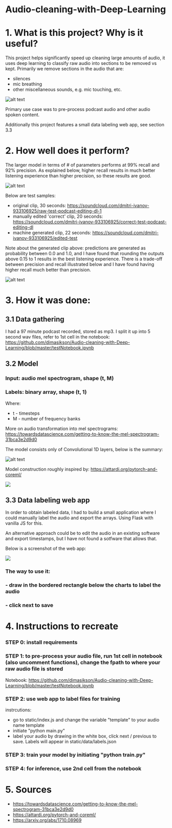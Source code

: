 # Audio-cleaning-with-Deep-Learning

# 1. What is this project? Why is it useful?

This project helps significantly speed up cleaning large amounts of audio, it uses deep learning to classify raw audio into sections to be removed vs kept. Primarily we remove sections in the audio that are:
  - silences
  - mic breathing
  - other miscellaneous sounds, e.g. mic touching, etc.

![alt text](https://i.gyazo.com/8ccd8f611b4a73b2a405c90c6c039e65.png)

Primary use case was to pre-process podcast audio and other audio spoken content.

Additionally this project features a small data labeling web app, see section 3.3

# 2. How well does it perform?

The larger model in terms of # of parameters performs at 99% recall and 92% precision. As explained below, higher recall results in much better listening experience than higher precision, so these results are good. 

![alt text](https://i.gyazo.com/cc38e0b2e210bbd63355f5a38d2e1061.png)

Below are test samples:
  - original clip, 30 seconds: https://soundcloud.com/dmitri-ivanov-933106925/raw-test-podcast-editing-dl-1
  - manually edited 'correct' clip, 20 seconds: https://soundcloud.com/dmitri-ivanov-933106925/correct-test-podcast-editing-dl
  - machine generated clip, 22 seconds: https://soundcloud.com/dmitri-ivanov-933106925/edited-test

Note about the generated clip above: predictions are generated as probability between 0.0 and 1.0, and I have found that rounding the outputs above 0.15 to 1 results in the best listening experience. There is a trade-off between precision and recall illustrated below and I have found having higher recall much better than precision.

![alt text](https://i.gyazo.com/4ce067ba8bcd12046af6249e4957cec8.png)

# 3. How it was done:
## 3.1 Data gathering

I had a 97 minute podcast recorded, stored as mp3. I split it up into 5 second wav files, refer to 1st cell in the notebook: https://github.com/dimasikson/Audio-cleaning-with-Deep-Learning/blob/master/testNotebook.ipynb

## 3.2 Model

### Input: audio mel spectrogram, shape (t, M)
### Labels: binary array, shape (t, 1)

Where:
  - t - timesteps
  - M - number of frequency banks

More on audio transformation into mel spectrograms: https://towardsdatascience.com/getting-to-know-the-mel-spectrogram-31bca3e2d9d0

The model consists only of Convolutional 1D layers, below is the summary:

![alt text](https://i.gyazo.com/61faad7373e5f6e27ec3f94293414d47.png)

Model construction roughly inspired by: https://attardi.org/pytorch-and-coreml/

![](https://attardi.org/static/af9a10acd36978e8a185d820c89a55d5/b06ae/diagram.png)

## 3.3 Data labeling web app

In order to obtain labeled data, I had to build a small application where I could manually label the audio and export the arrays. Using Flask with vanilla JS for this.

An alternative approach could be to edit the audio in an existing software and export timestamps, but I have not found a sotfware that allows that.

Below is a screenshot of the web app:

![](https://i.gyazo.com/7369a9176874d99eb8ce7319b1806cdd.png)

### The way to use it:
###   - draw in the bordered rectangle below the charts to label the audio
###   - click next to save

# 4. Instructions to recreate

### STEP 0: install requirements

### STEP 1: to pre-process your audio file, run 1st cell in notebook (also uncomment functions), change the fpath to where your raw audio file is stored
Notebook: https://github.com/dimasikson/Audio-cleaning-with-Deep-Learning/blob/master/testNotebook.ipynb

### STEP 2: use web app to label files for training
instrcutions:
  - go to static/index.js and change the variable "template" to your audio name template
  - initiate "python main.py"
  - label your audio by drawing in the white box, click next / previous to save. Labels will appear in static/data/labels.json

### STEP 3: train your model by initiating "python train.py"

### STEP 4: for inference, use 2nd cell from the notebook

# 5. Sources
  - https://towardsdatascience.com/getting-to-know-the-mel-spectrogram-31bca3e2d9d0
  - https://attardi.org/pytorch-and-coreml/
  - https://arxiv.org/abs/1710.08969
